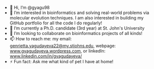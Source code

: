 - 👋 Hi, I’m @gyagu98
- 👀 I’m interested in bioinformatics and solving real-world problems via molecular evolution techniques. I am also interested in building my GitHub portfolio for all the code I do regularly!
- 🌱 I’m currently a Ph.D. candidate (3rd year) at St. John's University
- 💞️ I’m looking to collaborate on bioinformatics projects of all kinds!
- 📫 How to reach me: my email: genrietta.yagudayeva22@my.stjohns.edu, webpage: www.gyagudayeva.wordpress.com, or linkedIn: www.linkedin.com/in/gyagudayeva/
- ⚡ Fun fact: Ask me what kind of pet I have at home!

<!---
gyagu98/gyagu98 is a ✨ special ✨ repository because its `README.md` (this file) appears on your GitHub profile.
You can click the Preview link to take a look at your changes.
--->
